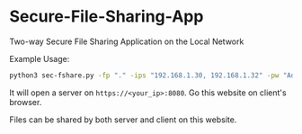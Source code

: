 # Secure-File-Sharing-App
Two-way Secure File Sharing Application on the Local Network

Example Usage:

```bash
python3 sec-fshare.py -fp "." -ips "192.168.1.30, 192.168.1.32" -pw "Admincim+&1hadiYiNeiyisin"
```

It will open a server on `https://<your_ip>:8080`. Go this website on client's browser.

Files can be shared by both server and client on this website.
